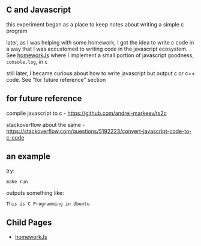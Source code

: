 ## C and Javascript

this experiment began as a place to keep notes about writing a simple c program

later, as I was helping with some homework, I got the idea to write c code in a way that I was accustomed to writing code in the javascript ecosystem.  See [homeworkJs](./homeworkJS) where I implement a small portion of javascript goodness, `console.log`, in c

still later, I became curious about how to write javascript but output c or c++ code. See "for future reference" section


## for future reference

compile javascript to c - https://github.com/andrei-markeev/ts2c

stackoverflow about the same - https://stackoverflow.com/questions/5192223/convert-javascript-code-to-c-code




## an example

try:
```
make run
```

outputs something like:
```
This is C Programming in Ubuntu
```

## Child Pages

  - [homeworkJs](./homeworkJS)

